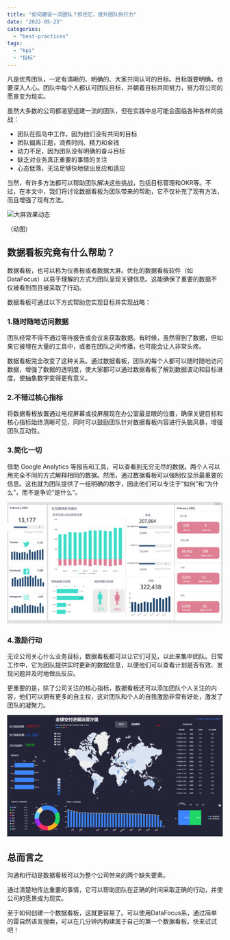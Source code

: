 ```yaml
---
title: "如何建设一流团队？抓住它，提升团队执行力"
date: "2022-05-23"
categories: 
  - "best-practices"
tags: 
  - "kpi"
  - "指标"
---
```


凡是优秀团队，一定有清晰的、明确的、大家共同认可的目标。目标既要明确，也要深入人心。团队中每个人都认可团队目标，并朝着目标共同努力，努力将公司的愿景变为现实。

虽然大多数的公司都渴望组建一流的团队，但在实践中总可能会面临各种各样的挑战：

- 团队在孤岛中工作，因为他们没有共同的目标
- 团队偏离正题，浪费时间、精力和金钱
- 动力不足，因为团队没有明确的奋斗目标
- 缺乏对业务真正重要的事情的关注
- 心态低落，无法足够快地做出反应和适应

当然，有许多方法都可以帮助团队解决这些挑战，包括目标管理和OKR等。不过，在本文中，我们将讨论数据看板为团队带来的帮助，它不仅补充了现有方法，而且增强了现有方法。

![大屏效果动态](images/1653315111-.gif)

（动图）

## 数据看板究竟有什么帮助？

数据看板，也可以称为仪表板或者数据大屏。优化的数据看板软件（如DataFocus）以易于理解的方式为团队呈现关键信息。这能确保了重要的数据不仅被看到而且被采取了行动。

数据看板可通过以下方式帮助您实现目标并实现战略：

### 1.随时随地访问数据

团队经常不得不通过等待报告或会议来获取数据。有时候，虽然得到了数据，但如果它被埋在大量的工具中，或者在团队之间传播，也可能会让人非常头疼。

数据看板完全改变了这种关系。通过数据看板，团队的每个人都可以随时随地访问数据，增强了数据的透明度，使大家都可以通过数据看板了解到数据波动和目标进度，使抽象数字变得更有意义。

### 2.不错过核心指标

将数据看板放置通过电视屏幕或投屏展现在办公室最显眼的位置，确保关键目标和核心指标始终清晰可见，同时可以鼓励团队针对数据看板内容进行头脑风暴，增强团队互动性。

### 3.简化一切

借助 Google Analytics 等报告和工具，可以查看到无穷无尽的数据。两个人可以用完全不同的方式解释相同的数据。然而，通过数据看板可以强制仅显示最重要的信息。这也就为团队提供了一组明确的数字，因此他们可以专注于“如何”和“为什么”，而不是争论“是什么”。

![02社交媒体参与大屏](images/1653315120-02.png)

### 4.激励行动

无论公司关心什么业务目标，数据看板都可以让它们可见，以此来集中团队。日常工作中，它为团队提供实时更新的数据信息，以便他们可以查看计划是否有效、发现问题并及时地做出反应。

更重要的是，除了公司关注的核心指标，数据看板还可以添加团队个人关注的内容，他们可以拥有更多的自主权，这对团队和个人的自我激励非常有好处，激发了团队的凝聚力。

![全球交付进展运营沙盘](images/1653315126-.png)

## 总而言之

沟通和行动是数据看板可以为整个公司带来的两个缺失要素。

通过清楚地传达重要的事情，它可以帮助团队在正确的时间采取正确的行动，并使公司的愿景成为现实。

至于如何创建一个数据看板，这就更容易了。可以使用DataFocus系，通过简单的雷自然语言搜索，可以在几分钟内构建属于自己的第一个数据看板。快来试试吧！
